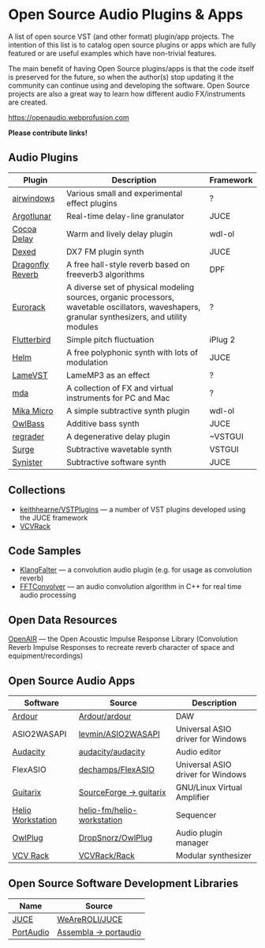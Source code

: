 
Open Source Audio Plugins & Apps
===================

A list of open source VST (and other format) plugin/app projects. The intention of this list is to catalog open source plugins or apps which are fully featured or are useful examples which have non-trivial features.

The main benefit of having Open Source plugins/apps is that the code itself is preserved for the future, so when the author(s) stop updating it the community can continue using and developing the software. Open Source projects are also a great way to learn how different audio FX/instruments are created.

https://openaudio.webprofusion.com

**Please contribute links!**

Audio Plugins
----------

| Plugin | Description | Framework |
| --- | --- | --- |
| [airwindows](https://github.com/airwindows/airwindows) | Various small and experimental effect plugins | ? |
| [Argotlunar](https://github.com/mourednik/argotlunar) | Real-time delay-line granulator | JUCE |
| [Cocoa Delay](https://github.com/tesselode/cocoa-delay) | Warm and lively delay plugin | wdl-ol |
| [Dexed](https://github.com/asb2m10/dexed) | DX7 FM plugin synth | JUCE |
| [Dragonfly Reverb](https://github.com/michaelwillis/dragonfly-reverb) | A free hall-style reverb based on freeverb3 algorithms | DPF |
| [Eurorack](https://github.com/VCVRack/AudibleInstruments) | A diverse set of physical modeling sources, organic processors, wavetable oscillators, waveshapers, granular synthesizers, and utility modules | ? |
| [Flutterbird](https://github.com/tesselode/flutterbird) | Simple pitch fluctuation | iPlug 2 |
| [Helm](https://github.com/mtytel/helm) | A free polyphonic synth with lots of modulation | JUCE |
| [LameVST](https://github.com/Iunusov/LameVST) | LameMP3 as an effect | ? |
| [mda](https://sourceforge.net/projects/mda-vst/) | A collection of FX and virtual instruments for PC and Mac | ? |
| [Mika Micro](https://github.com/tesselode/mika-micro) | A simple subtractive synth plugin | wdl-ol |
| [OwlBass](https://github.com/PentagramPro/OwlBass) | Additive bass synth | JUCE |
| [regrader](https://github.com/igorski/regrader) | A degenerative delay plugin | ~VSTGUI |
| [Surge](https://surge-synthesizer.github.io/) | Subtractive wavetable synth | VSTGUI |
| [Synister](https://github.com/the-synister/the-source) | Subtractive software synth | JUCE |

Collections
-----------

* [keithhearne/VSTPlugins](https://github.com/keithhearne/VSTPlugins) — a number of VST plugins developed using the JUCE framework 
* [VCVRack](https://github.com/VCVRack)

Code Samples
-----------

* [KlangFalter](https://github.com/HiFi-LoFi/KlangFalter) — a convolution audio plugin (e.g. for usage as convolution reverb)
* [FFTConvolver](https://github.com/HiFi-LoFi/FFTConvolver) — an audio convolution algorithm in C++ for real time audio processing

Open Data Resources
-------------------

[OpenAIR](http://www.openairlib.net/) — the Open Acoustic Impulse Response Library (Convolution Reverb Impulse Responses to recreate reverb character of space and equipment/recordings)

Open Source Audio Apps
----------------------

| Software | Source | Description |
| --- | --- | --- |
| [Ardour](https://ardour.org/) | [Ardour/ardour](https://github.com/Ardour/ardour) | DAW |
| ASIO2WASAPI | [levmin/ASIO2WASAPI](https://github.com/levmin/ASIO2WASAPI) | Universal ASIO driver for Windows |
| [Audacity](https://www.audacityteam.org/) | [audacity/audacity](https://github.com/audacity/audacity) | Audio editor |
| FlexASIO | [dechamps/FlexASIO](https://github.com/dechamps/FlexASIO) | Universal ASIO driver for Windows |
| [Guitarix](https://guitarix.org/) | [SourceForge → guitarix](https://sourceforge.net/projects/guitarix/) | GNU/Linux Virtual Amplifier |
| [Helio Workstation](https://helio.fm/) | [helio-fm/helio-workstation](https://github.com/helio-fm/helio-workstation) | Sequencer |
| [OwlPlug](https://owlplug.com/) | [DropSnorz/OwlPlug](https://github.com/DropSnorz/OwlPlug) | Audio plugin manager |
| [VCV Rack](https://vcvrack.com/) | [VCVRack/Rack](https://github.com/VCVRack/Rack) | Modular synthesizer |

Open Source Software Development Libraries
----------------------

| Name | Source |
| --- | --- |
| [JUCE](https://juce.com/) | [WeAreROLI/JUCE](https://github.com/WeAreROLI/JUCE) |
| [PortAudio](http://www.portaudio.com/) | [Assembla → portaudio](https://app.assembla.com/spaces/portaudio/git/source) |
